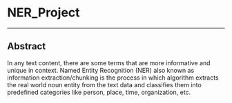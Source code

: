 # NER_Project
-----------------

## Abstract

In any text content, there are some terms that are more informative and unique in context. Named Entity Recognition (NER) also known as information extraction/chunking is the process in which algorithm extracts the real world noun entity from the text data and classifies them into predefined categories like person, place, time, organization, etc.
